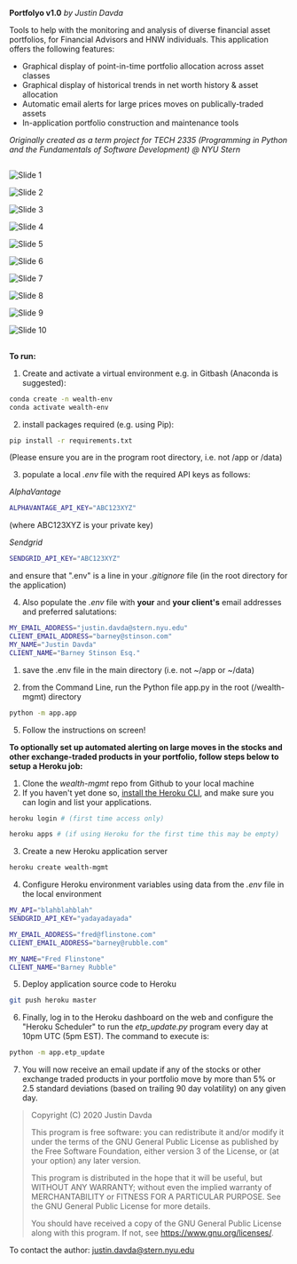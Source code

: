 **Portfolyo v1.0**  *by Justin Davda*

Tools to help with the monitoring and analysis of diverse financial asset portfolios, for Financial Advisors and HNW individuals.
This application offers the following features:

- Graphical display of point-in-time portfolio allocation across asset classes
- Graphical display of historical trends in net worth history & asset allocation
- Automatic email alerts for large prices moves on publically-traded assets
- In-application portfolio construction and maintenance tools

*Originally created as a term project for TECH 2335 (Programming in Python and the Fundamentals of Software Development) @ NYU Stern*

##

![Slide 1](slide%201.png)

![Slide 2](slide%202.png)

![Slide 3](slide%203.png)

![Slide 4](slide%204.png)

![Slide 5](slide%205.png)

![Slide 6](slide%206.png)

![Slide 7](slide%207.png)

![Slide 8](slide%208.png)

![Slide 9](slide%209.png)

![Slide 10](slide%2010.png)


##


**To run:**

1) Create and activate a virtual environment e.g. in Gitbash (Anaconda is suggested):

```sh
conda create -n wealth-env
conda activate wealth-env
```


2) install packages required (e.g. using Pip):
   
```sh
pip install -r requirements.txt
```

   (Please ensure you are in the program root directory, i.e. not /app or /data)

3) populate a local *.env* file with the required API keys as follows:

*AlphaVantage*
```sh
ALPHAVANTAGE_API_KEY="ABC123XYZ"
```

(where ABC123XYZ is your private key)

*Sendgrid*
```sh
SENDGRID_API_KEY="ABC123XYZ"
```
and ensure that ".env" is a line in your *.gitignore* file (in the root directory for the application)

4) Also populate the *.env* file with **your** and **your client's** email addresses and preferred salutations:

```sh
MY_EMAIL_ADDRESS="justin.davda@stern.nyu.edu"
CLIENT_EMAIL_ADDRESS="barney@stinson.com"
MY_NAME="Justin Davda"
CLIENT_NAME="Barney Stinson Esq."
```

1) save the .env file in the main directory (i.e. not ~/app or ~/data)

2) from the Command Line, run the Python file app.py in the root (/wealth-mgmt) directory

```sh
python -m app.app
```

5) Follow the instructions on screen!


**To optionally set up automated alerting on large moves in the stocks and other exchange-traded products in your portfolio, follow steps below to setup a Heroku job:**

1) Clone the *wealth-mgmt* repo from Github to your local machine 
2) If you haven't yet done so, [install the Heroku CLI](https://devcenter.heroku.com/articles/getting-started-with-python#set-up), and make sure you can login and list your applications.

```sh
heroku login # (first time access only)

heroku apps # (if using Heroku for the first time this may be empty) 
```    
3) Create a new Heroku application server
```sh
heroku create wealth-mgmt
```
4)  Configure Heroku environment variables using data from the *.env* file in the local environment
```sh
MV_API="blahblahblah"
SENDGRID_API_KEY="yadayadayada"

MY_EMAIL_ADDRESS="fred@flinstone.com"
CLIENT_EMAIL_ADDRESS="barney@rubble.com"

MY_NAME="Fred Flinstone"
CLIENT_NAME="Barney Rubble"
```
5) Deploy application source code to Heroku
```sh
git push heroku master
```
6) Finally, log in to the Heroku dashboard on the web and configure the "Heroku Scheduler" to run the *etp_update.py* program every day at 10pm UTC (5pm EST).  The command to execute is:
```sh
python -m app.etp_update
```
7) You will now receive an email update if any of the stocks or other exchange traded products in your portfolio move by more than 5% or 2.5 standard deviations (based on trailing 90 day volatility) on any given day.
    
    
  
    
>    Copyright (C) 2020  Justin Davda
>
>    This program is free software: you can redistribute it and/or modify
>    it under the terms of the GNU General Public License as published by
>    the Free Software Foundation, either version 3 of the License, or
>    (at your option) any later version.
>
>    This program is distributed in the hope that it will be useful,
>    but WITHOUT ANY WARRANTY; without even the implied warranty of
>    MERCHANTABILITY or FITNESS FOR A PARTICULAR PURPOSE.  See the
>    GNU General Public License for more details.
>
>    You should have received a copy of the GNU General Public License
>    along with this program.  If not, see <https://www.gnu.org/licenses/>.

To contact the author: justin.davda@stern.nyu.edu
